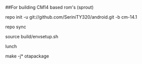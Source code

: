 ##For building CM14 based rom's (sprout)

repo init -u git://github.com/SeriniTY320/android.git -b cm-14.1

repo sync

source build/envsetup.sh

lunch

make -j* otapackage
